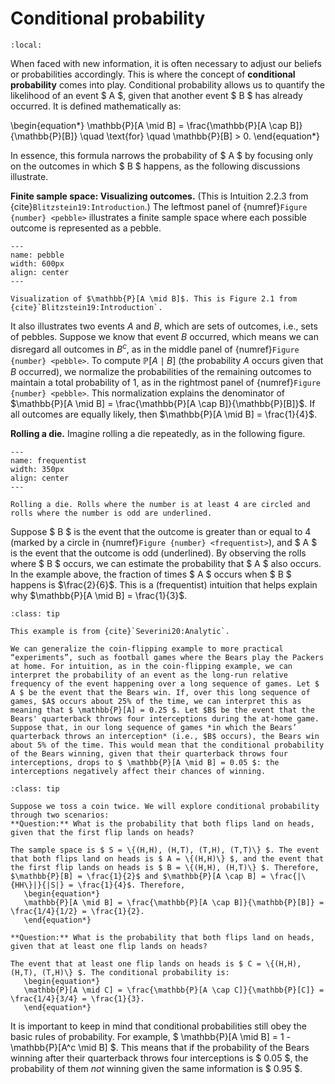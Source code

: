 # Conditional probability

```{contents}
:local:
```

When faced with new information, it is often necessary to adjust our beliefs or probabilities accordingly. This is where the concept of **conditional probability** comes into play. Conditional probability allows us to quantify the likelihood of an event $ A $, given that another event $ B $ has already occurred. It is defined mathematically as:

\begin{equation*}
\mathbb{P}[A \mid B] = \frac{\mathbb{P}[A \cap B]}{\mathbb{P}[B]} \quad \text{for} \quad \mathbb{P}[B] > 0.
\end{equation*}

In essence, this formula narrows the probability of $ A $ by focusing only on the outcomes in which $ B $ happens, as the following discussions illustrate.

**Finite sample space: Visualizing outcomes.** (This is Intuition 2.2.3 from {cite}`Blitzstein19:Introduction`.) The leftmost panel of {numref}`Figure {number} <pebble>` illustrates a finite sample space where each possible outcome is represented as a pebble.
```{figure} images/pebble.png
---
name: pebble
width: 600px
align: center
---

Visualization of $\mathbb{P}[A \mid B]$. This is Figure 2.1 from {cite}`Blitzstein19:Introduction`.
```
It also illustrates two events $A$ and $B$, which are sets of outcomes, i.e., sets of pebbles. Suppose we know that event $B$ occurred, which means we can disregard all outcomes in $B^c$, as in the middle panel of {numref}`Figure {number} <pebble>`. To compute $\mathbb{P}[A \mid B]$ (the probability $A$ occurs given that $B$ occurred), we normalize the probabilities of the remaining outcomes to maintain a total probability of 1, as in the rightmost panel of {numref}`Figure {number} <pebble>`. This normalization explains the denominator of $\mathbb{P}[A \mid B] = \frac{\mathbb{P}[A \cap B]}{\mathbb{P}[B]}$. If all outcomes are equally likely, then $\mathbb{P}[A \mid B] = \frac{1}{4}$.

**Rolling a die.**
Imagine rolling a die repeatedly, as in the following figure.

```{figure} images/frequentist.png
---
name: frequentist
width: 350px
align: center
---

Rolling a die. Rolls where the number is at least 4 are circled and rolls where the number is odd are underlined.
```

Suppose $ B $ is the event that the outcome is greater than or equal to 4 (marked by a circle in {numref}`Figure {number} <frequentist>`), and $ A $ is the event that the outcome is odd (underlined). By observing the rolls where $ B $ occurs, we can estimate the probability that $ A $ also occurs. In the example above, the fraction of times $ A $ occurs when $ B $ happens is $\frac{2}{6}$. This is a (frequentist) intuition that helps explain why $\mathbb{P}[A \mid B] = \frac{1}{3}$.

```{admonition} Example: Bears vs. Packers.
:class: tip

This example is from {cite}`Severini20:Analytic`.

We can generalize the coin-flipping example to more practical “experiments”, such as football games where the Bears play the Packers at home. For intuition, as in the coin-flipping example, we can interpret the probability of an event as the long-run relative frequency of the event happening over a long sequence of games. Let $ A $ be the event that the Bears win. If, over this long sequence of games, $A$ occurs about 25% of the time, we can interpret this as meaning that $ \mathbb{P}[A] = 0.25 $. Let $B$ be the event that the Bears' quarterback throws four interceptions during the at-home game. Suppose that, in our long sequence of games *in which the Bears’ quarterback throws an interception* (i.e., $B$ occurs), the Bears win about 5% of the time. This would mean that the conditional probability of the Bears winning, given that their quarterback throws four interceptions, drops to $ \mathbb{P}[A \mid B] = 0.05 $: the interceptions negatively affect their chances of winning.
```

```{admonition} Tossing coins.
:class: tip

Suppose we toss a coin twice. We will explore conditional probability through two scenarios:
**Question:** What is the probability that both flips land on heads, given that the first flip lands on heads?

The sample space is $ S = \{(H,H), (H,T), (T,H), (T,T)\} $. The event that both flips land on heads is $ A = \{(H,H)\} $, and the event that the first flip lands on heads is $ B = \{(H,H), (H,T)\} $. Therefore, $\mathbb{P}[B] = \frac{1}{2}$ and $\mathbb{P}[A \cap B] = \frac{|\{HH\}|}{|S|} = \frac{1}{4}$. Therefore,
   \begin{equation*}
   \mathbb{P}[A \mid B] = \frac{\mathbb{P}[A \cap B]}{\mathbb{P}[B]} = \frac{1/4}{1/2} = \frac{1}{2}.
   \end{equation*}

**Question:** What is the probability that both flips land on heads, given that at least one flip lands on heads?

The event that at least one flip lands on heads is $ C = \{(H,H), (H,T), (T,H)\} $. The conditional probability is:
   \begin{equation*}
   \mathbb{P}[A \mid C] = \frac{\mathbb{P}[A \cap C]}{\mathbb{P}[C]} = \frac{1/4}{3/4} = \frac{1}{3}.
   \end{equation*}
```

It is important to keep in mind that conditional probabilities still obey the basic rules of probability. For example, $ \mathbb{P}[A \mid B] = 1 - \mathbb{P}[A^c \mid B] $. This means that if the probability of the Bears winning after their quarterback throws four interceptions is $ 0.05 $, the probability of them *not* winning given the same information is $ 0.95 $.